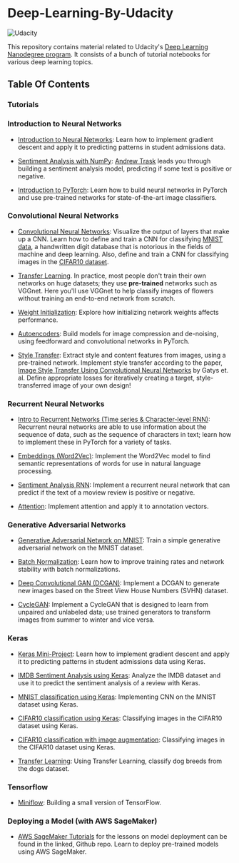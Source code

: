 # Deep-Learning-By-Udacity


![Udacity](https://github.com/shrikantnaidu/Deep-Learning-Nanodegree-Projects/blob/master/image/Udacity.png)

This repository contains material related to Udacity's [Deep Learning Nanodegree program](https://www.udacity.com/course/deep-learning-nanodegree--nd101). It consists of a bunch of tutorial notebooks for various deep learning topics. 


## Table Of Contents

### Tutorials

### Introduction to Neural Networks

* [Introduction to Neural Networks](https://github.com/shrikantnaidu/Deep-Learning-By-Udacity/tree/master/introduction_to_neural_networks): Learn how to implement gradient descent and apply it to predicting patterns in student admissions data.

* [Sentiment Analysis with NumPy](https://github.com/shrikantnaidu/Deep-Learning-By-Udacity/tree/master/sentiment_analysis_with_numpy): [Andrew Trask](http://iamtrask.github.io/) leads you through building a sentiment analysis model, predicting if some text is positive or negative.

* [Introduction to PyTorch](https://github.com/shrikantnaidu/Deep-Learning-By-Udacity/tree/master/introduction_to_pytorch): Learn how to build neural networks in PyTorch and use pre-trained networks for state-of-the-art image classifiers.

### Convolutional Neural Networks

* [Convolutional Neural Networks](https://github.com/shrikantnaidu/Deep-Learning-By-Udacity/tree/master/convolutional_neural_networks): Visualize the output of layers that make up a CNN. Learn how to define and train a CNN for classifying [MNIST data](https://en.wikipedia.org/wiki/MNIST_database), a handwritten digit database that is notorious in the fields of machine and deep learning. Also, define and train a CNN for classifying images in the [CIFAR10 dataset](https://www.cs.toronto.edu/~kriz/cifar.html).

* [Transfer Learning](https://github.com/shrikantnaidu/Deep-Learning-By-Udacity/tree/master/transfer_learning). In practice, most people don't train their own networks on huge datasets; they use **pre-trained** networks such as VGGnet. Here you'll use VGGnet to help classify images of flowers without training an end-to-end network from scratch.  

* [Weight Initialization](https://github.com/shrikantnaidu/Deep-Learning-By-Udacity/tree/master/weight_initialization): Explore how initializing network weights affects performance.

* [Autoencoders](https://github.com/shrikantnaidu/Deep-Learning-By-Udacity/tree/master/autoencoder): Build models for image compression and de-noising, using feedforward and convolutional networks in PyTorch.

* [Style Transfer](https://github.com/shrikantnaidu/Deep-Learning-By-Udacity/tree/master/style_transfer): Extract style and content features from images, using a pre-trained network. Implement style transfer according to the paper, [Image Style Transfer Using Convolutional Neural Networks](https://www.cv-foundation.org/openaccess/content_cvpr_2016/papers/Gatys_Image_Style_Transfer_CVPR_2016_paper.pdf) by Gatys et. al. Define appropriate losses for iteratively creating a target, style-transferred image of your own design!


### Recurrent Neural Networks

* [Intro to Recurrent Networks (Time series & Character-level RNN)](https://github.com/shrikantnaidu/Deep-Learning-By-Udacity/tree/master/recurrent_neural_networks): Recurrent neural networks are able to use information about the sequence of data, such as the sequence of characters in text; learn how to implement these in PyTorch for a variety of tasks.

* [Embeddings (Word2Vec)](https://github.com/shrikantnaidu/Deep-Learning-By-Udacity/tree/master/word2vec_embeddings): Implement the Word2Vec model to find semantic representations of words for use in natural language processing.

* [Sentiment Analysis RNN](https://github.com/shrikantnaidu/Deep-Learning-By-Udacity/tree/master/sentiment_analysis_rnn): Implement a recurrent neural network that can predict if the text of a moview review is positive or negative.

* [Attention](https://github.com/shrikantnaidu/Deep-Learning-By-Udacity/tree/master/attention): Implement attention and apply it to annotation vectors.

### Generative Adversarial Networks

* [Generative Adversarial Network on MNIST](https://github.com/shrikantnaidu/Deep-Learning-By-Udacity/tree/master/mnist_gan): Train a simple generative adversarial network on the MNIST dataset.

* [Batch Normalization](https://github.com/shrikantnaidu/Deep-Learning-By-Udacity/tree/master/batch_nomarlization): Learn how to improve training rates and network stability with batch normalizations.

* [Deep Convolutional GAN (DCGAN)](https://github.com/shrikantnaidu/Deep-Learning-By-Udacity/tree/master/deep_convolutional_gan): Implement a DCGAN to generate new images based on the Street View House Numbers (SVHN) dataset.

* [CycleGAN](https://github.com/shrikantnaidu/Deep-Learning-By-Udacity/tree/master/cycle_gan): Implement a CycleGAN that is designed to learn from unpaired and unlabeled data; use trained generators to transform images from summer to winter and vice versa.

### Keras
* [Keras Mini-Project](https://github.com/shrikantnaidu/Deep-Learning-By-Udacity/tree/master/keras/student_admissions_keras): Learn how to implement gradient descent and apply it to predicting patterns in student admissions data using Keras.

* [IMDB Sentiment Analysis using Keras](https://github.com/shrikantnaidu/Deep-Learning-By-Udacity/blob/master/keras/IMDB_keras/IMDB_In_Keras.ipynb): Analyze the IMDB  dataset and use it to predict the sentiment analysis of a review with Keras.

* [MNIST classification using Keras](https://github.com/shrikantnaidu/Deep-Learning-By-Udacity/tree/master/keras/mnist-mlp): Implementing CNN on the MNIST dataset using Keras.

* [CIFAR10 classification using Keras](https://github.com/shrikantnaidu/Deep-Learning-By-Udacity/tree/master/keras/cifar10_classification): Classifying images in the CIFAR10 dataset using Keras.

* [CIFAR10 classification with image augmentation](https://github.com/shrikantnaidu/Deep-Learning-By-Udacity/tree/master/keras/cifar10_augmentation): Classifying images in the CIFAR10 dataset using Keras.

* [Transfer Learning](https://github.com/shrikantnaidu/Deep-Learning-By-Udacity/tree/master/keras/transfer-learning): Using Transfer Learning, classify dog breeds from the dogs dataset.

### Tensorflow
* [Miniflow](https://github.com/shrikantnaidu/Deep-Learning-By-Udacity/tree/master/tensorflow/Miniflow): Building a small version of TensorFlow.


### Deploying a Model (with AWS SageMaker)

* [AWS SageMaker Tutorials](https://github.com/shrikantnaidu/AWS-SageMaker) for the lessons on model deployment can be found in the linked, Github repo. Learn to deploy pre-trained models using AWS SageMaker.
